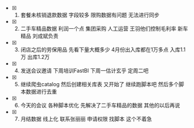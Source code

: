 - [x] 1. 套餐未核销退款数据  字段较多  限购数据有问题  无法进行同步
- [x] 2. 二手车精品数据  利润一个点  集团采购 人工运营  王羽他们控制毛利率  新车精品  刘成斌负责
- [x] 3. 闭店之后的劳保用品   先看下量大概多少  4月份出入库都在1万多点  入库1.1万  出库1.2万
- [x] 4. 发送会议邀请  下周培训FastBI  下周一估计玄乎  定周二吧
- [x] 5. 继续爬虫catalog  然后创建相关库表  又开始了  继续跑脚本吧  然后多个脚本数据进行去重
- [x] 6. 今天的会议  各种脚本优化  先解决了二手车精品的数据 其他的以后再说
- [x] 7. 月结数据 线上化  联系张丽丽 申请权限  找脚本   这个不着急  